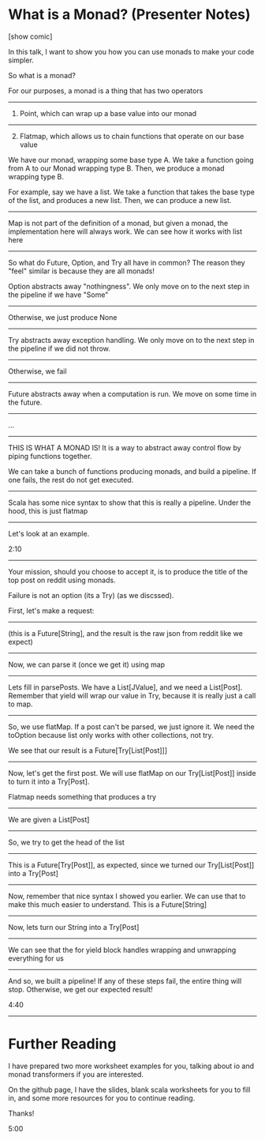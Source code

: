 # What is a Monad? (Presenter Notes)

[show comic]

In this talk, I want to show you how you can use monads to make your code simpler.

So what is a monad?

For our purposes, a monad is a thing that has two operators

********

1) Point, which can wrap up a base value into our monad

********

2) Flatmap, which allows us to chain functions that operate on our base value

We have our monad, wrapping some base type A. We take a function going from A to our Monad wrapping type B. Then, we produce a monad wrapping type B.

For example, say we have a list. We take a function that takes the base type of the list, and produces a new list. Then, we can produce a new list.

********

Map is not part of the definition of a monad, but given a monad, the implementation here will always work.
We can see how it works with list here

********

So what do Future, Option, and Try all have in common? The reason they "feel" similar is because they are all monads!

Option abstracts away "nothingness". We only move on to the next step in the pipeline if we have "Some"

********

Otherwise, we just produce None

********

Try abstracts away exception handling. We only move on to the next step in the pipeline if we did not throw.

********

Otherwise, we fail

********

Future abstracts away when a computation is run. We move on some time in the future.

********

...

********

THIS IS WHAT A MONAD IS! It is a way to abstract away control flow by piping functions together.

We can take a bunch of functions producing monads, and build a pipeline. If one fails, the rest do not get executed.

********

Scala has some nice syntax to show that this is really a pipeline. Under the hood, this is just flatmap

********

Let's look at an example.

2:10
********

Your mission, should you choose to accept it, is to produce the title of the top post on reddit using monads.

Failure is not an option (its a Try) (as we discssed).

First, let's make a request:

********

(this is a Future[String], and the result is the raw json from reddit like we expect)

********

Now, we can parse it (once we get it) using map

********

Lets fill in parsePosts. We have a List[JValue], and we need a List[Post]. Remember that yield will wrap our value in Try, because it is really just a call to map.

********

So, we use flatMap. If a post can't be parsed, we just ignore it. We need the toOption because list only works with other collections, not try.

We see that our result is a Future[Try[List[Post]]]

********

Now, let's get the first post. We will use flatMap on our Try[List[Post]] inside to turn it into a Try[Post].

Flatmap needs something that produces a try

********

We are given a List[Post]

********

So, we try to get the head of the list

********

This is a Future[Try[Post]], as expected, since we turned our Try[List[Post]] into a Try[Post]

********

Now, remember that nice syntax I showed you earlier. We can use that to make this much easier to understand. This is a Future[String]

********

Now, lets turn our String into a Try[Post]

********

We can see that the for yield block handles wrapping and unwrapping everything for us

********

And so, we built a pipeline! If any of these steps fail, the entire thing will stop. Otherwise, we get our expected result!

4:40

********

# Further Reading

I have prepared two more worksheet examples for you, talking about io and monad transformers if you are interested.

On the github page, I have the slides, blank scala worksheets for you to fill in, and some more resources for you to continue reading.

Thanks!

5:00